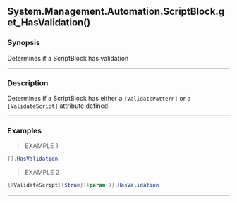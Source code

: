 System.Management.Automation.ScriptBlock.get_HasValidation()
------------------------------------------------------------

### Synopsis
Determines if a ScriptBlock has validation

---

### Description

Determines if a ScriptBlock has either a `[ValidatePattern]` or a `[ValidateScript]` attribute defined.

---

### Examples
> EXAMPLE 1

```PowerShell
{}.HasValidation
```
> EXAMPLE 2

```PowerShell
{[ValidateScript({$true})]param()}.HasValidation
```

---
